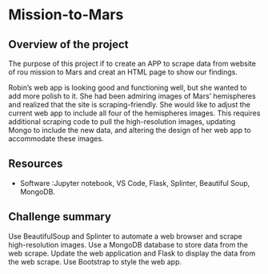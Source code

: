 # Mission-to-Mars

## Overview of the project


The purpose of this project if to create an APP to scrape data from website of rou mission to Mars and creat an HTML page to show our findings.

Robin’s web app is looking good and functioning well, but she wanted to add more polish to it. She had been admiring images of Mars’ hemispheres and realized that the site is scraping-friendly. She would like to adjust the current web app to include all four of the hemispheres images. This requires additional scraping code to pull the high-resolution images, updating Mongo to include the new data, and altering the design of her web app to accommodate these images.

## Resources
- Software :Jupyter notebook, VS Code, Flask, Splinter, Beautiful Soup, MongoDB.

## Challenge summary

Use BeautifulSoup and Splinter to automate a web browser and scrape high-resolution images. Use a MongoDB database to store data from the web scrape. Update the web application and Flask to display the data from the web scrape. Use Bootstrap to style the web app.
